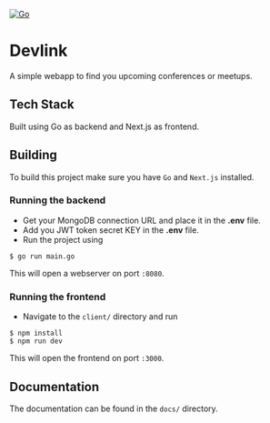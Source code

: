 [![Go](https://github.com/kanakshilledar/devlink/actions/workflows/go.yml/badge.svg)](https://github.com/kanakshilledar/devlink/actions/workflows/go.yml)

# Devlink

A simple webapp to find you upcoming conferences or meetups.

## Tech Stack

Built using Go as backend and Next.js as frontend.

## Building

To build this project make sure you have `Go` and `Next.js` installed.

### Running the backend

* Get your MongoDB connection URL and place it in the **.env** file.
* Add you JWT token secret KEY in the **.env** file.
* Run the project using

```shell
$ go run main.go
```

This will open a webserver on port `:8080`.

### Running the frontend

* Navigate to the `client/` directory and run

```shell
$ npm install
$ npm run dev
```

This will open the frontend on port `:3000`.

## Documentation

The documentation can be found in the `docs/` directory.